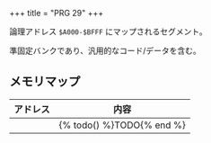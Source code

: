 +++
title = "PRG 29"
+++

論理アドレス `$A000-$BFFF` にマップされるセグメント。

準固定バンクであり、汎用的なコード/データを含む。

## メモリマップ

| アドレス | 内容 |
| -- | -- |
| | {% todo() %}TODO{% end %} |
